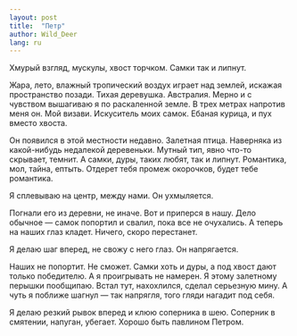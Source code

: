 ```yaml
---
layout: post
title:  "Петр"
author: Wild_Deer
lang: ru
---
```


Хмурый взгляд, мускулы, хвост торчком. Самки так и липнут.

Жара, лето, влажный тропический воздух играет над землей, искажая пространство позади. Тихая деревушка. Австралия. Мерно и с чувством вышагиваю я по раскаленной земле. В трех метрах напротив меня он. Мой визави. Искуситель моих самок. Ебаная курица, и пух вместо хвоста.

Он появился в этой местности недавно. Залетная птица. Наверняка из какой-нибудь недалекой деревеньки. Мутный тип, явно что-то скрывает, темнит. А самки, дуры, таких любят, так и липнут. Романтика, мол, тайна, ептыть. Отдерет тебя промеж окорочков, будет тебе романтика.

Я сплевываю на центр, между нами. Он ухмыляется.

Погнали его из деревни, не иначе. Вот и приперся в нашу. Дело обычное — самок попортил и свалил, пока все не очухались. А теперь на наших глаз кладет. Ничего, скоро перестанет.

Я делаю шаг вперед, не свожу с него глаз. Он напрягается.

Наших не попортит. Не сможет. Самки хоть и дуры, а под хвост дают только победителю. А я проигрывать не намерен. Я этому залетному перышки пообщипаю. Встал тут, нахохлился, сделал серьезную мину. А чуть я поближе шагнул — так напрягля, того гляди нагадит под себя.

Я делаю резкий рывок вперед и клюю соперника в шею. Соперник в смятении, напуган, убегает. Хорошо быть павлином Петром.